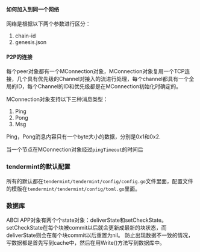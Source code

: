 #### 如何加入到同一个网络

网络是根据以下两个参数进行区分：

1. chain-id
2. genesis.json

#### P2P的连接

每个peer对象都有一个MConnection对象，MConnection对象复用一个TCP连接，几个具有优先级的Channel对接入的流进行处理，每个channel都具有一个全局的ID，每个Channel的ID和优先级都是在MConnection初始化时确定的。

MConnection对象支持以下三种消息类型：
1. Ping
2. Pong
3. Msg

Ping，Pong消息内容只有一个byte大小的数据，分别是0x1和0x2.

当一个节点在MConnection对象经过`pingTimeout`的时间后

### tendermint的默认配置

所有的默认都在`tendermint/tendermint/config/config.go`文件里面，配置文件的模版在`tendermint/tendermint/config/toml.go`里面。

### 数据库
ABCI APP对象有两个个state对象：deliverState和setCheckState。setCheckState在每个块被commit以后就会更新成最新的块状态，而deliverState则会在每个块commit以后重置为nil。
防止出现数据不一致的情况，写数据都是首先写到cache中，然后在用Write()方法写到数据库中。

